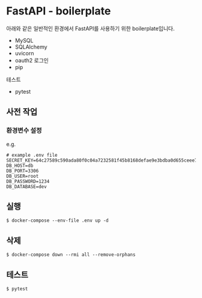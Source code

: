 # FastAPI - boilerplate

아래와 같은 일반적인 환경에서 FastAPI를 사용하기 위한 boilerplate입니다.

- MySQL
- SQLAlchemy
- uvicorn
- oauth2 로그인
- pip

테스트

- pytest

## 사전 작업

### 환경변수 설정

e.g.

```dotenv
# example .env file
SECRET_KEY=64c27589c590ada80f0c04a7232581f45b8168defae9e3bdba0d655ceee77ee8
DB_HOST=db
DB_PORT=3306
DB_USER=root
DB_PASSWORD=1234
DB_DATABASE=dev
```

## 실행

```shell
$ docker-compose --env-file .env up -d
```

## 삭제

```shell
$ docker-compose down --rmi all --remove-orphans
```

## 테스트

```shell
$ pytest
```
